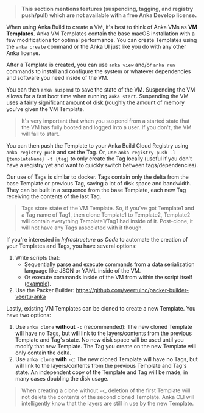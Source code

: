 > **This section mentions features (suspending, tagging, and registry push/pull) which are not available with a free Anka Develop license.**

When using Anka Build to create a VM, it's best to think of Anka VMs as **VM Templates**. Anka VM Templates contain the base macOS installation with a few modifications for optimal performance. You can create Templates using the `anka create` command or the Anka UI just like you do with any other Anka license.

After a Template is created, you can use `anka view` and/or `anka run` commands to install and configure the system or whatever dependencies and software you need inside of the VM.

You can then `anka suspend` to save the state of the VM. Suspending the VM allows for a fast boot time when running `anka start`. Suspending the VM uses a fairly significant amount of disk (roughly the amount of memory you've given the VM Template.

> It's very important that when you suspend from a started state that the VM has fully booted and logged into a user. If you don't, the VM will fail to start.

You can then push the Template to your Anka Build Cloud Registry using `anka registry push` and set the Tag. Or, use `anka registry push -l {templateName} -t {tag}` to only create the Tag locally (useful if you don't have a registry yet and want to quickly switch between tags/dependencies).

Our use of Tags is similar to docker. Tags contain only the delta from the base Template or previous Tag, saving a lot of disk space and bandwidth. They can be built in a sequence from the base Template, each new Tag receiving the contents of the last Tag.

> Tags store state of the VM Template. So, if you've got Template1 and a Tag name of Tag1, then clone Template1 to Template2, Template2 will contain everything Template1/Tag1 had inside of it. Post-clone, it will not have any Tags associated with it though.

If you're interested in _Infrastructure as Code_ to automate the creation of your Templates and Tags, you have several options:

1. Write scripts that:
    - Sequentially parse and execute commands from a data serialization language like JSON or YAML inside of the VM.
    - Or execute commands inside of the VM from within the script itself ([example](https://github.com/veertuinc/getting-started/blob/master/ANKA_BUILD_CLOUD/create-tags.bash)).
2. Use the Packer Builder: https://github.com/veertuinc/packer-builder-veertu-anka

Lastly, existing VM Templates can be cloned to create a new Template. You have two options:

1. Use `anka clone` **without** `-c` (recommended): The new cloned Template will have no Tags, but will link to the layers/contents from the previous Template and Tag's state. No new disk space will be used until you modify that new Template. The Tag you create on the new Template will only contain the delta.
2. Use `anka clone` **with** `-c`: The new cloned Template will have no Tags, but will link to the layers/contents from the previous Template and Tag's state. An independent copy of the Template and Tag will be made, in many cases doubling the disk usage.

> When creating a clone without `-c`, deletion of the first Template will not delete the contents of the second cloned Template. Anka CLI will intelligently know that the layers are still in use by the new Template.

